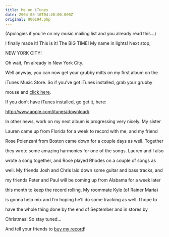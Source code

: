 ```yaml
---
title: Me on iTunes
date: 2004-08-16T04:40:00.000Z
original: 000194.php
---
```


(Apologies if you’re on my music mailing list and you already read this…)

I finally made it! This is it! The BIG TIME! My name in lights! Next stop,

NEW YORK CITY!

Oh wait, I’m already in New York City.

Well anyway, you can now get your grubby mitts on my first album on the

iTunes Music Store. So if you’ve got iTunes installed, grab your grubby

mouse and <a href="http://phobos.apple.com/WebObjects/MZStore.woa/wa/viewAlbum?playlistId=7202482">click here</a>.

If you don’t have iTunes installed, go get it, here:

<a href="http://www.apple.com/itunes/download/">http://www.apple.com/itunes/download/</a>

In other news, work on my next album is progressing very nicely. My sister

Lauren came up from Florida for a week to record with me, and my friend

Rose Polenzani from Boston came down for a couple days as well. Together

they wrote some amazing harmonies for one of the songs. Lauren and I also

wrote a song together, and Rose played Rhodes on a couple of songs as

well. My friends Josh and Chris laid down some guitar and bass tracks, and

my friends Peter and Paul will be coming up from Alabama for a week later

this month to keep the record rolling. My roommate Kyle (of Rainer Maria)

is gonna help mix and I’m hoping he’ll do some tracking as well. I hope to

have the whole thing done by the end of September and in stores by

Christmas! So stay tuned…

And tell your friends to <a href="http://phobos.apple.com/WebObjects/MZStore.woa/wa/viewAlbum?playlistId=7202482">buy my record</a>!
